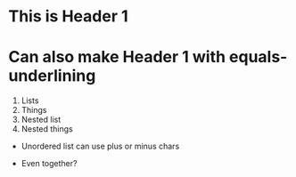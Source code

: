 # This is Header 1

Can also make Header 1 with equals-underlining
==============================================

1. Lists
2. Things
  1. Nested list
  2. Nested things
  
+ Unordered list can use plus or minus chars
- Even together?


